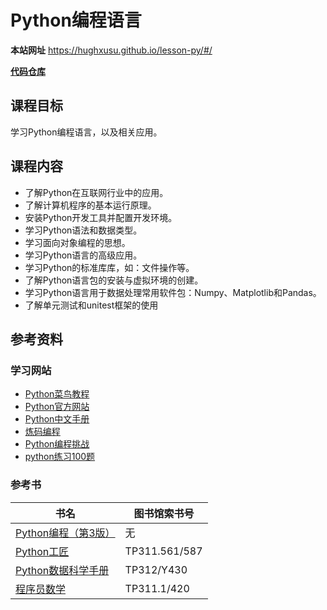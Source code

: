 # Python编程语言

**本站网址**  https://hughxusu.github.io/lesson-py/#/

**[代码仓库](https://github.com/hughxusu/lesson-py)**

## 课程目标

学习Python编程语言，以及相关应用。

## 课程内容

* 了解Python在互联网行业中的应用。
* 了解计算机程序的基本运行原理。
* 安装Python开发工具并配置开发环境。
* 学习Python语法和数据类型。
* 学习面向对象编程的思想。
* 学习Python语言的高级应用。
* 学习Python的标准库库，如：文件操作等。
* 了解Python语言包的安装与虚拟环境的创建。
* 学习Python语言用于数据处理常用软件包：Numpy、Matplotlib和Pandas。
* 了解单元测试和unitest框架的使用

## 参考资料

### 学习网站

* [Python菜鸟教程](https://www.runoob.com/python3/python3-tutorial.html)
* [Python官方网站](https://www.python.org/)
* [Python中文手册](https://docs.python.org/zh-cn/3.9/)
* [炼码编程](https://www.lintcode.com/problem/?typeId=8)
* [Python编程挑战](https://pynative.com/python-exercises-with-solutions/)
* [python练习100题](https://www.kaggle.com/code/dotzhen/python-100)

### 参考书

| 书名                                                         | 图书馆索书号  |
| ------------------------------------------------------------ | ------------- |
| [Python编程（第3版）](https://book.douban.com/subject/36365320/) | 无            |
| [Python工匠](https://book.douban.com/subject/35723705/)      | TP311.561/587 |
| [Python数据科学手册](https://book.douban.com/subject/27667378/) | TP312/Y430    |
| [程序员数学](https://book.douban.com/subject/35689348/)      | TP311.1/420   |
